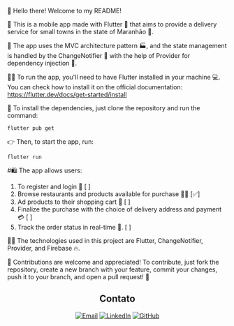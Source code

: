 👋 Hello there! Welcome to my README! 

📱 This is a mobile app made with Flutter 🦋 that aims to provide a delivery service for small towns in the state of Maranhão 🌴.

🚀 The app uses the MVC architecture pattern 🏭, and the state management is handled by the ChangeNotifier 🔄 with the help of Provider for dependency injection 💉.


👨‍💻 To run the app, you'll need to have Flutter installed in your machine 💻. You can check how to install it on the official documentation: https://flutter.dev/docs/get-started/install

🔧 To install the dependencies, just clone the repository and run the command:
```
flutter pub get
```

👉 Then, to start the app, run:
```
flutter run
```

#🛍️ The app allows users: 
1. To register and login 🔑 [ ]
2. Browse restaurants and products available for purchase 🍔🍟 [✅]
3. Ad products to their shopping cart 🛒 [ ]
4. Finalize the purchase with the choice of delivery address and payment 💳 [ ]
5. Track the order status in real-time 🚚. [ ]

🧑‍💻 The technologies used in this project are Flutter, ChangeNotifier, Provider, and Firebase 🔥.

🤝 Contributions are welcome and appreciated! To contribute, just fork the repository, create a new branch with your feature, commit your changes, push it to your branch, and open a pull request! 🤩

<div align="center">

## Contato

[![Email](https://img.shields.io/badge/Email-victorruan135@gmail.com-D14836?style=for-the-badge&logo=gmail&logoColor=white)](mailto:victorruan135@gmail.com)
[![LinkedIn](https://img.shields.io/badge/LinkedIn-ivictoruan-0077B5?style=for-the-badge&logo=linkedin&logoColor=white)](https://www.linkedin.com/in/ivictoruan)
[![GitHub](https://img.shields.io/badge/GitHub-ivictoruan-181717?style=for-the-badge&logo=github&logoColor=white)](https://github.com/ivictoruan)

</div>



